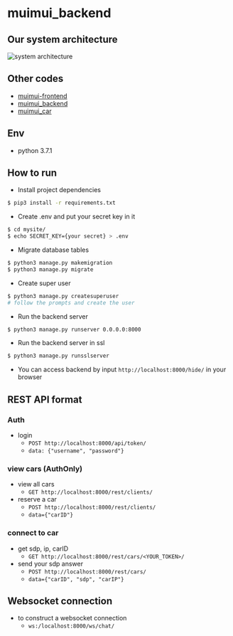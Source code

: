 # muimui_backend
## Our system architecture
![system architecture](https://i.postimg.cc/76Fcc59y/muimui.png)
## Other codes
- [muimui-frontend](https://github.com/GinGerBread-Yellow/muimui-frontend/)
- [muimui_backend](https://github.com/TimChou-ntu/muimui_backend/)
- [muimui_car](https://github.com/TintinWuNTUEE/muimui_car/)

## Env
- python 3.7.1
## How to run
- Install project dependencies
```bash
$ pip3 install -r requirements.txt
```
- Create .env and put your secret key in it
```bash
$ cd mysite/
$ echo SECRET_KEY={your secret} > .env
```
- Migrate database tables
```bash
$ python3 manage.py makemigration
$ python3 manage.py migrate
```
- Create super user
```bash
$ python3 manage.py createsuperuser
# follow the prompts and create the user
```
- Run the backend server
```bash
$ python3 manage.py runserver 0.0.0.0:8000
```
- Run the backend server in ssl
```bash
$ python3 manage.py runsslserver
```
- You can access backend by input `http://localhost:8000/hide/` in your browser
## REST API format

### Auth
- login
    - `POST http://localhost:8000/api/token/`
    - `data: {"username", "password"}`

### view cars (AuthOnly)
- view all cars
    - `GET http://localhost:8000/rest/clients/`
- reserve a car
    - `POST http://localhost:8000/rest/clients/`
    - `data={"carID"}`

### connect to car
- get sdp, ip, carID
    - `GET http://localhost:8000/rest/cars/<YOUR_TOKEN>/`
- send your sdp answer
    - `POST http://localhost:8000/rest/cars/`
    - `data={"carID", "sdp", "carIP"}`

## Websocket connection
- to construct a websocket connection
    - `ws:/localhost:8000/ws/chat/`


